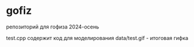 # gofiz
репозиторий для гофиза 2024-осень

test.cpp содержит код для моделирования
data/test.gif - итоговая гифка
